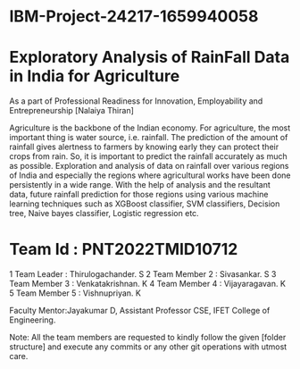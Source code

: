 # IBM-Project-24217-1659940058
# Exploratory Analysis of RainFall Data in India for Agriculture
As a part of Professional Readiness for Innovation, Employability and Entrepreneurship [Nalaiya Thiran]

Agriculture is the backbone of the Indian economy. For agriculture, the most important thing is water source, i.e. rainfall. The prediction of the amount of rainfall gives alertness to farmers by knowing early they can protect their crops from rain. So, it is important to predict the rainfall accurately as much as possible. Exploration and analysis of data on rainfall over various regions of India and especially the regions where agricultural works have been done persistently in a wide range. With the help of analysis and the resultant data, future rainfall prediction for those regions using various machine learning techniques such as XGBoost classifier, SVM classifiers, Decision tree, Naive bayes classifier, Logistic regression etc.
 
 # Team Id : PNT2022TMID10712
1 Team Leader : Thirulogachander. S
2 Team Member 2 : Sivasankar. S
3 Team Member 3 : Venkatakrishnan. K
4 Team Member 4 : Vijayaragavan. K
5 Team Member 5 : Vishnupriyan. K


Faculty Mentor:Jayakumar D, Assistant Professor CSE, IFET College of Engineering.

Note: All the team members are requested to kindly follow the given [folder structure] and execute any commits or any other git operations with utmost care.
